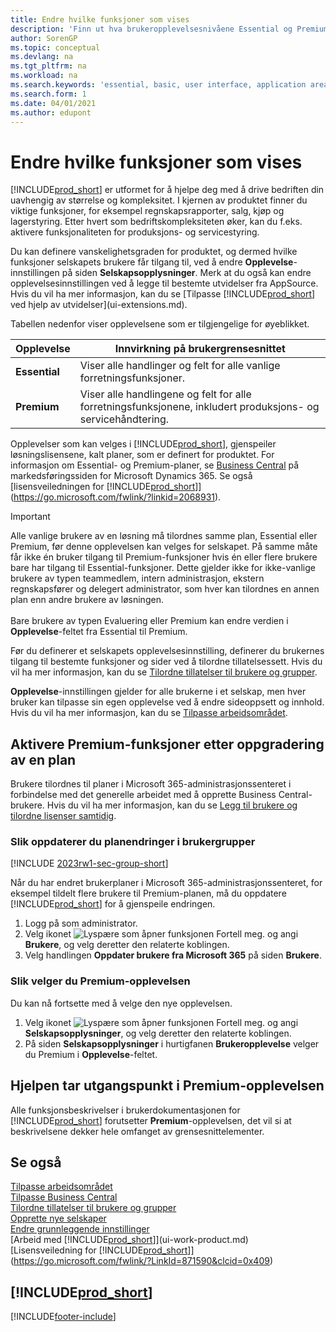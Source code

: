 ```yaml
---
title: Endre hvilke funksjoner som vises
description: 'Finn ut hva brukeropplevelsesnivåene Essential og Premium betyr for brukergrensesnittet, moduler og selskapet ditt.'
author: SorenGP
ms.topic: conceptual
ms.devlang: na
ms.tgt_pltfrm: na
ms.workload: na
ms.search.keywords: 'essential, basic, user interface, application area, experience'
ms.search.form: 1
ms.date: 04/01/2021
ms.author: edupont
---
```

# <a name="change-which-features-are-displayed"></a><a name="change-which-features-are-displayed"></a><a name="change-which-features-are-displayed"></a>Endre hvilke funksjoner som vises
[!INCLUDE[prod_short](includes/prod_short.md)] er utformet for å hjelpe deg med å drive bedriften din uavhengig av størrelse og kompleksitet. I kjernen av produktet finner du viktige funksjoner, for eksempel regnskapsrapporter, salg, kjøp og lagerstyring. Etter hvert som bedriftskompleksiteten øker, kan du f.eks. aktivere funksjonaliteten for produksjons- og servicestyring.

Du kan definere vanskelighetsgraden for produktet, og dermed hvilke funksjoner selskapets brukere får tilgang til, ved å endre **Opplevelse**-innstillingen på siden **Selskapsopplysninger**. Merk at du også kan endre opplevelsesinnstillingen ved å legge til bestemte utvidelser fra AppSource. Hvis du vil ha mer informasjon, kan du se [Tilpasse [!INCLUDE[prod_short](includes/prod_short.md)] ved hjelp av utvidelser](ui-extensions.md).

Tabellen nedenfor viser opplevelsene som er tilgjengelige for øyeblikket.

| Opplevelse | Innvirkning på brukergrensesnittet |
| --- | --- |
| **Essential** |Viser alle handlinger og felt for alle vanlige forretningsfunksjoner.|
| **Premium** |Viser alle handlingene og felt for alle forretningsfunksjonene, inkludert produksjons- og servicehåndtering.|

Opplevelser som kan velges i [!INCLUDE[prod_short](includes/prod_short.md)], gjenspeiler løsningslisensene, kalt planer, som er definert for produktet. For informasjon om Essential- og Premium-planer, se [Business Central](https://go.microsoft.com/fwlink/?linkid=870242) på markedsføringssiden for Microsoft Dynamics 365. Se også [lisensveiledningen for [!INCLUDE[prod_short](includes/prod_short.md)]](https://go.microsoft.com/fwlink/?linkid=2068931).

> [!IMPORTANT]  
> Alle vanlige brukere av en løsning må tilordnes samme plan, Essential eller Premium, før denne opplevelsen kan velges for selskapet. På samme måte får ikke én bruker tilgang til Premium-funksjoner hvis én eller flere brukere bare har tilgang til Essential-funksjoner. Dette gjelder ikke for ikke-vanlige brukere av typen teammedlem, intern administrasjon, ekstern regnskapsfører og delegert administrator, som hver kan tilordnes en annen plan enn andre brukere av løsningen.<br /><br /> Bare brukere av typen Evaluering eller Premium kan endre verdien i **Opplevelse**-feltet fra Essential til Premium.

Før du definerer et selskapets opplevelsesinnstilling, definerer du brukernes tilgang til bestemte funksjoner og sider ved å tilordne tillatelsessett. Hvis du vil ha mer informasjon, kan du se [Tilordne tillatelser til brukere og grupper](ui-define-granular-permissions.md).

**Opplevelse**-innstillingen gjelder for alle brukerne i et selskap, men hver bruker kan tilpasse sin egen opplevelse ved å endre sideoppsett og innhold. Hvis du vil ha mer informasjon, kan du se [Tilpasse arbeidsområdet](ui-personalization-user.md).

## <a name="enabling-premium-features-after-upgrading-a-plan"></a><a name="enabling-premium-features-after-upgrading-a-plan"></a><a name="enabling-premium-features-after-upgrading-a-plan"></a>Aktivere Premium-funksjoner etter oppgradering av en plan
Brukere tilordnes til planer i Microsoft 365-administrasjonssenteret i forbindelse med det generelle arbeidet med å opprette Business Central-brukere. Hvis du vil ha mer informasjon, kan du se [Legg til brukere og tilordne lisenser samtidig](/microsoft-365/admin/add-users/add-users?view=o365-worldwide&preserve-view=true).

### <a name="to-update-plan-changes-in-users-groups"></a><a name="to-update-plan-changes-in-users-groups"></a><a name="to-update-plan-changes-in-users-groups"></a>Slik oppdaterer du planendringer i brukergrupper

[!INCLUDE [2023rw1-sec-group-short](includes/2023rw1-sec-group-short.md)]

Når du har endret brukerplaner i Microsoft 365-administrasjonssenteret, for eksempel tildelt flere brukere til Premium-planen, må du oppdatere [!INCLUDE[prod_short](includes/prod_short.md)] for å gjenspeile endringen.

1. Logg på som administrator.
2. Velg ikonet ![Lyspære som åpner funksjonen Fortell meg.](media/ui-search/search_small.png "Fortell hva du vil gjøre") og angi **Brukere**, og velg deretter den relaterte koblingen.
3. Velg handlingen **Oppdater brukere fra Microsoft 365** på siden **Brukere**.

### <a name="to-select-the-premium-experience"></a><a name="to-select-the-premium-experience"></a><a name="to-select-the-premium-experience"></a>Slik velger du Premium-opplevelsen
Du kan nå fortsette med å velge den nye opplevelsen.
1. Velg ikonet ![Lyspære som åpner funksjonen Fortell meg.](media/ui-search/search_small.png "Fortell hva du vil gjøre") og angi **Selskapsopplysninger**, og velg deretter den relaterte koblingen.
2. På siden **Selskapsopplysninger** i hurtigfanen **Brukeropplevelse** velger du Premium i **Opplevelse**-feltet.

## <a name="help-assumes-premium-experience"></a><a name="help-assumes-premium-experience"></a><a name="help-assumes-premium-experience"></a>Hjelpen tar utgangspunkt i Premium-opplevelsen
Alle funksjonsbeskrivelser i brukerdokumentasjonen for [!INCLUDE[prod_short](includes/prod_short.md)] forutsetter **Premium**-opplevelsen, det vil si at beskrivelsene dekker hele omfanget av grensesnittelementer.

## <a name="see-also"></a><a name="see-also"></a><a name="see-also"></a>Se også
[Tilpasse arbeidsområdet](ui-personalization-user.md)  
[Tilpasse Business Central](ui-customizing-overview.md)  
[Tilordne tillatelser til brukere og grupper](ui-define-granular-permissions.md)  
[Opprette nye selskaper](about-new-company.md)  
[Endre grunnleggende innstillinger](ui-change-basic-settings.md)  
[Arbeid med [!INCLUDE[prod_short](includes/prod_short.md)]](ui-work-product.md)  
[Lisensveiledning for [!INCLUDE[prod_short](includes/prod_short.md)]](https://go.microsoft.com/fwlink/?LinkId=871590&clcid=0x409)

## [!INCLUDE[prod_short](includes/free_trial_md.md)]


[!INCLUDE[footer-include](includes/footer-banner.md)]
